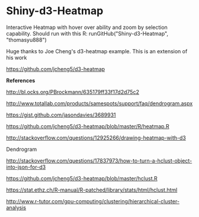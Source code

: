 # Shiny-d3-Heatmap
Interactive Heatmap with hover over ability and zoom by selection capability.  Should run with this R:  runGitHub("Shiny-d3-Heatmap", "thomasyu888")

Huge thanks to Joe Cheng's d3-heatmap example.  This is an extension of his work

https://github.com/jcheng5/d3-heatmap


**References**

http://bl.ocks.org/PBrockmann/635179ff33f17d2d75c2

http://www.totallab.com/products/samespots/support/faq/dendrogram.aspx

https://gist.github.com/jasondavies/3689931

https://github.com/jcheng5/d3-heatmap/blob/master/R/heatmap.R

http://stackoverflow.com/questions/12925266/drawing-heatmap-with-d3

Dendrogram

http://stackoverflow.com/questions/17837973/how-to-turn-a-hclust-object-into-json-for-d3

https://github.com/jcheng5/d3-heatmap/blob/master/hclust.R

https://stat.ethz.ch/R-manual/R-patched/library/stats/html/hclust.html

http://www.r-tutor.com/gpu-computing/clustering/hierarchical-cluster-analysis

